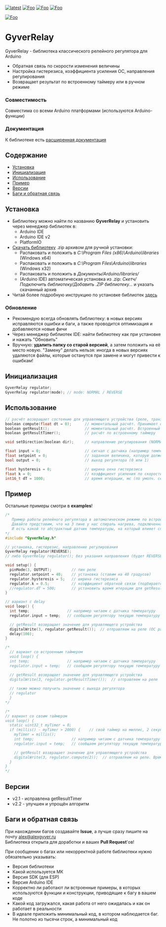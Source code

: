 [![latest](https://img.shields.io/github/v/release/GyverLibs/GyverRelay.svg?color=brightgreen)](https://github.com/GyverLibs/GyverRelay/releases/latest/download/GyverRelay.zip)
[![Foo](https://img.shields.io/badge/Website-AlexGyver.ru-blue.svg?style=flat-square)](https://alexgyver.ru/)
[![Foo](https://img.shields.io/badge/%E2%82%BD$%E2%82%AC%20%D0%9D%D0%B0%20%D0%BF%D0%B8%D0%B2%D0%BE-%D1%81%20%D1%80%D1%8B%D0%B1%D0%BA%D0%BE%D0%B9-orange.svg?style=flat-square)](https://alexgyver.ru/support_alex/)
[![Foo](https://img.shields.io/badge/README-ENGLISH-blueviolet.svg?style=flat-square)](https://github-com.translate.goog/GyverLibs/GyverRelay?_x_tr_sl=ru&_x_tr_tl=en)  

[![Foo](https://img.shields.io/badge/ПОДПИСАТЬСЯ-НА%20ОБНОВЛЕНИЯ-brightgreen.svg?style=social&logo=telegram&color=blue)](https://t.me/GyverLibs)

# GyverRelay
GyverRelay - библиотека классического релейного регулятора для Arduino
- Обратная связь по скорости изменения величины
- Настройка гистерезиса, коэффициента усиления ОС, направления регулирования
- Возвращает результат по встроенному таймеру или в ручном режиме

### Совместимость
Совместима со всеми Arduino платформами (используются Arduino-функции)

### Документация
К библиотеке есть [расширенная документация](https://alexgyver.ru/GyverRelay/)

## Содержание
- [Установка](#install)
- [Инициализация](#init)
- [Использование](#usage)
- [Пример](#example)
- [Версии](#versions)
- [Баги и обратная связь](#feedback)

<a id="install"></a>
## Установка
- Библиотеку можно найти по названию **GyverRelay** и установить через менеджер библиотек в:
    - Arduino IDE
    - Arduino IDE v2
    - PlatformIO
- [Скачать библиотеку](https://github.com/GyverLibs/GyverRelay/archive/refs/heads/main.zip) .zip архивом для ручной установки:
    - Распаковать и положить в *C:\Program Files (x86)\Arduino\libraries* (Windows x64)
    - Распаковать и положить в *C:\Program Files\Arduino\libraries* (Windows x32)
    - Распаковать и положить в *Документы/Arduino/libraries/*
    - (Arduino IDE) автоматическая установка из .zip: *Скетч/Подключить библиотеку/Добавить .ZIP библиотеку…* и указать скачанный архив
- Читай более подробную инструкцию по установке библиотек [здесь](https://alexgyver.ru/arduino-first/#%D0%A3%D1%81%D1%82%D0%B0%D0%BD%D0%BE%D0%B2%D0%BA%D0%B0_%D0%B1%D0%B8%D0%B1%D0%BB%D0%B8%D0%BE%D1%82%D0%B5%D0%BA)
### Обновление
- Рекомендую всегда обновлять библиотеку: в новых версиях исправляются ошибки и баги, а также проводится оптимизация и добавляются новые фичи
- Через менеджер библиотек IDE: найти библиотеку как при установке и нажать "Обновить"
- Вручную: **удалить папку со старой версией**, а затем положить на её место новую. "Замену" делать нельзя: иногда в новых версиях удаляются файлы, которые останутся при замене и могут привести к ошибкам!


<a id="init"></a>
## Инициализация
```cpp
GyverRelay regulator;
GyverRelay regulator(mode); // mode: NORMAL / REVERSE
```

<a id="usage"></a>
## Использование
```cpp
// расчёт возвращает состояние для управляющего устройства (реле, транзистор) (1 вкл, 0 выкл)
boolean compute(float dt = 0);      // моментальный расчёт. Принимает dt в секундах для режима с ОС
boolean getResult();                // моментальный расчёт. Встроенный таймер для режима с ОС
boolean getResultTimer();           // расчёт по встроенному таймеру

void setDirection(boolean dir);     // направление регулирования (NORMAL, REVERSE)

float input = 0;                    // сигнал с датчика (например температура, которую мы регулируем)
float setpoint = 0;                 // заданная величина, которую должен поддерживать регулятор (температура)
bool output = 0;                    // выход регулятора (0 или 1)

float hysteresis = 0;               // ширина окна гистерезиса
float k = 0;                        // коэффициент усиления	по скорости (по умолч. 0)	
int16_t dT = 1000;                  // время итерации, мс (по умолч. секунда)
```

<a id="example"></a>
## Пример
Остальные примеры смотри в **examples**!
```cpp
/*
   Пример работы релейного регулятора в автоматическом режиме по встроенному таймеру
   Давайте представим, что на 3 пине у нас спираль нагрева, подключенная через реле
   И есть какой то абстрактный датчик температуры, на который влияет спираль
*/
#include "GyverRelay.h"

// установка, гистерезис, направление регулирования
GyverRelay regulator(REVERSE);
// либо GyverRelay regulator(); без указания направления (будет REVERSE)

void setup() {
  pinMode(3, OUTPUT);         // пин реле
  regulator.setpoint = 40;    // установка (ставим на 40 градусов)
  regulator.hysteresis = 5;   // ширина гистерезиса
  regulator.k = 0.5;          // коэффициент обратной связи (подбирается по факту)
  //regulator.dT = 500;       // установить время итерации для getResultTimer
}

// вариант с delay
void loop() {
  int temp;                 // например читаем с датчика температуру
  regulator.input = temp;   // сообщаем регулятору текущую температуру

  // getResult возвращает значение для управляющего устройства
  digitalWrite(3, regulator.getResult());  // отправляем на реле (ОС работает по своему таймеру)
  delay(100);
}

/*
  // вариант со встроенным таймером
  void loop() {
  int temp;                 // например читаем с датчика температуру
  regulator.input = temp;   // сообщаем регулятору текущую температуру

  // getResult возвращает значение для управляющего устройства
  digitalWrite(3, regulator.getResultTimer());  // отправляем на реле
  
  // также можно получить значение с выхода регулятора
  // regulator
  }
*/

/*
// вариант со своим таймером
void loop() {
  static uint32_t myTimer = 0;
  if (millis() - myTimer > 2000) {    // свой таймер на миллис, 2 секунды
    myTimer = millis();
    int temp;                 // например читаем с датчика температуру
    regulator.input = temp;   // сообщаем регулятору текущую температуру

    // getResult возвращает значение для управляющего устройства
    digitalWrite(3, regulator.compute(2));  // отправляем на реле. Время передаём вручную, у нас 2 секунды
  }
}
*/
```

<a id="versions"></a>
## Версии
- v2.1 - исправлена getResultTimer
- v2.2 - улучшен и упрощён алгоритм

<a id="feedback"></a>
## Баги и обратная связь
При нахождении багов создавайте **Issue**, а лучше сразу пишите на почту [alex@alexgyver.ru](mailto:alex@alexgyver.ru)  
Библиотека открыта для доработки и ваших **Pull Request**'ов!


При сообщении о багах или некорректной работе библиотеки нужно обязательно указывать:
- Версия библиотеки
- Какой используется МК
- Версия SDK (для ESP)
- Версия Arduino IDE
- Корректно ли работают ли встроенные примеры, в которых используются функции и конструкции, приводящие к багу в вашем коде
- Какой код загружался, какая работа от него ожидалась и как он работает в реальности
- В идеале приложить минимальный код, в котором наблюдается баг. Не полотно из тысячи строк, а минимальный код
